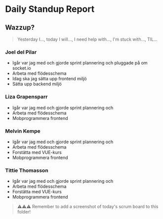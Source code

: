 # Daily Standup Report

## Wazzup?
> Yesterday I…, today I will…, I need help with…, I'm stuck with…, TIL…

### Joel del Pilar
- Igår var jag med och gjorde sprint plannering och pluggade på om socket.io
- Arbeta med flödesschema
- Idag ska jag sätta upp frontend miljö
- Sätta upp backend miljö

### Liza Grapensparr
- Igår var jag med och gjorde sprint plannering och
- Arbeta med flödesschema
- Mobprogrammera frontend 

### Melvin Kempe
- Igår var jag med och gjorde sprint plannering och
- Arbeta med flödesschema
- Forstätta med VUE-kurs
- Mobprogrammera frontend 

### Tittie Thomasson
- Igår var jag med och gjorde sprint plannering och
- Arbeta med flödesschema
- Forstätta med VUE-kurs
- Mobprogrammera frontend


> ⚠️⚠️⚠️ Remember to add a screenshot of today's scrum board to this folder!

